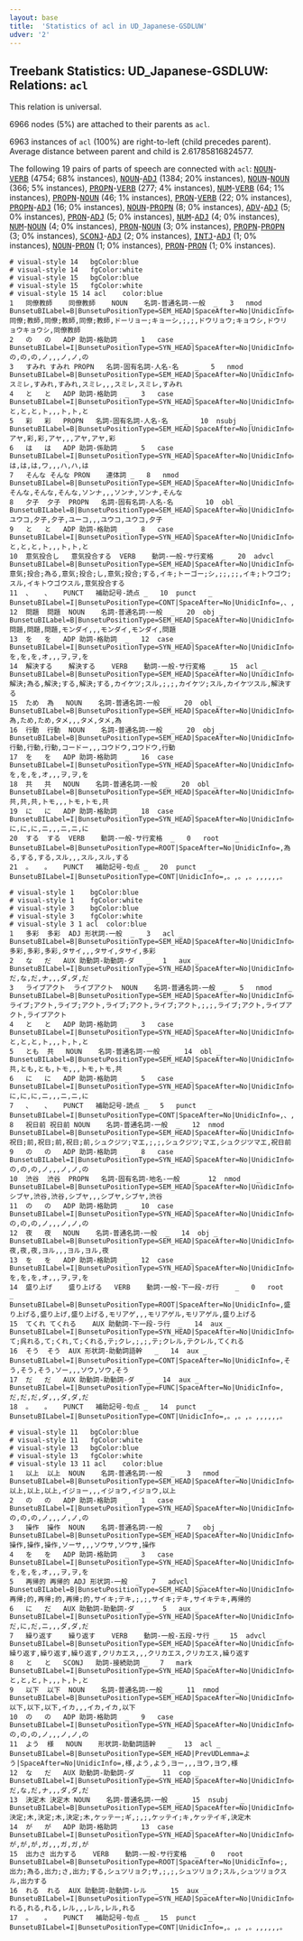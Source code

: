 ```yaml
---
layout: base
title:  'Statistics of acl in UD_Japanese-GSDLUW'
udver: '2'
---
```


## Treebank Statistics: UD_Japanese-GSDLUW: Relations: `acl`

This relation is universal.

6966 nodes (5%) are attached to their parents as `acl`.

6963 instances of `acl` (100%) are right-to-left (child precedes parent).
Average distance between parent and child is 2.61785816824577.

The following 19 pairs of parts of speech are connected with `acl`: <tt><a href="ja_gsdluw-pos-NOUN.html">NOUN</a></tt>-<tt><a href="ja_gsdluw-pos-VERB.html">VERB</a></tt> (4754; 68% instances), <tt><a href="ja_gsdluw-pos-NOUN.html">NOUN</a></tt>-<tt><a href="ja_gsdluw-pos-ADJ.html">ADJ</a></tt> (1384; 20% instances), <tt><a href="ja_gsdluw-pos-NOUN.html">NOUN</a></tt>-<tt><a href="ja_gsdluw-pos-NOUN.html">NOUN</a></tt> (366; 5% instances), <tt><a href="ja_gsdluw-pos-PROPN.html">PROPN</a></tt>-<tt><a href="ja_gsdluw-pos-VERB.html">VERB</a></tt> (277; 4% instances), <tt><a href="ja_gsdluw-pos-NUM.html">NUM</a></tt>-<tt><a href="ja_gsdluw-pos-VERB.html">VERB</a></tt> (64; 1% instances), <tt><a href="ja_gsdluw-pos-PROPN.html">PROPN</a></tt>-<tt><a href="ja_gsdluw-pos-NOUN.html">NOUN</a></tt> (46; 1% instances), <tt><a href="ja_gsdluw-pos-PRON.html">PRON</a></tt>-<tt><a href="ja_gsdluw-pos-VERB.html">VERB</a></tt> (22; 0% instances), <tt><a href="ja_gsdluw-pos-PROPN.html">PROPN</a></tt>-<tt><a href="ja_gsdluw-pos-ADJ.html">ADJ</a></tt> (16; 0% instances), <tt><a href="ja_gsdluw-pos-NOUN.html">NOUN</a></tt>-<tt><a href="ja_gsdluw-pos-PROPN.html">PROPN</a></tt> (8; 0% instances), <tt><a href="ja_gsdluw-pos-ADV.html">ADV</a></tt>-<tt><a href="ja_gsdluw-pos-ADJ.html">ADJ</a></tt> (5; 0% instances), <tt><a href="ja_gsdluw-pos-PRON.html">PRON</a></tt>-<tt><a href="ja_gsdluw-pos-ADJ.html">ADJ</a></tt> (5; 0% instances), <tt><a href="ja_gsdluw-pos-NUM.html">NUM</a></tt>-<tt><a href="ja_gsdluw-pos-ADJ.html">ADJ</a></tt> (4; 0% instances), <tt><a href="ja_gsdluw-pos-NUM.html">NUM</a></tt>-<tt><a href="ja_gsdluw-pos-NOUN.html">NOUN</a></tt> (4; 0% instances), <tt><a href="ja_gsdluw-pos-PRON.html">PRON</a></tt>-<tt><a href="ja_gsdluw-pos-NOUN.html">NOUN</a></tt> (3; 0% instances), <tt><a href="ja_gsdluw-pos-PROPN.html">PROPN</a></tt>-<tt><a href="ja_gsdluw-pos-PROPN.html">PROPN</a></tt> (3; 0% instances), <tt><a href="ja_gsdluw-pos-SCONJ.html">SCONJ</a></tt>-<tt><a href="ja_gsdluw-pos-ADJ.html">ADJ</a></tt> (2; 0% instances), <tt><a href="ja_gsdluw-pos-INTJ.html">INTJ</a></tt>-<tt><a href="ja_gsdluw-pos-ADJ.html">ADJ</a></tt> (1; 0% instances), <tt><a href="ja_gsdluw-pos-NOUN.html">NOUN</a></tt>-<tt><a href="ja_gsdluw-pos-PRON.html">PRON</a></tt> (1; 0% instances), <tt><a href="ja_gsdluw-pos-PRON.html">PRON</a></tt>-<tt><a href="ja_gsdluw-pos-PRON.html">PRON</a></tt> (1; 0% instances).


~~~ conllu
# visual-style 14	bgColor:blue
# visual-style 14	fgColor:white
# visual-style 15	bgColor:blue
# visual-style 15	fgColor:white
# visual-style 15 14 acl	color:blue
1	同僚教師	同僚教師	NOUN	名詞-普通名詞-一般	_	3	nmod	_	BunsetuBILabel=B|BunsetuPositionType=SEM_HEAD|SpaceAfter=No|UnidicInfo=;,同僚;教師,同僚;教師,同僚;教師,ドーリョー;キョーシ,;,;,ドウリョウ;キョウシ,ドウリョウキョウシ,同僚教師
2	の	の	ADP	助詞-格助詞	_	1	case	_	BunsetuBILabel=I|BunsetuPositionType=SYN_HEAD|SpaceAfter=No|UnidicInfo=,の,の,の,ノ,,,ノ,ノ,の
3	すみれ	すみれ	PROPN	名詞-固有名詞-人名-名	_	5	nmod	_	BunsetuBILabel=B|BunsetuPositionType=SEM_HEAD|SpaceAfter=No|UnidicInfo=,スミレ,すみれ,すみれ,スミレ,,,スミレ,スミレ,すみれ
4	と	と	ADP	助詞-格助詞	_	3	case	_	BunsetuBILabel=I|BunsetuPositionType=SYN_HEAD|SpaceAfter=No|UnidicInfo=,と,と,と,ト,,,ト,ト,と
5	彩	彩	PROPN	名詞-固有名詞-人名-名	_	10	nsubj	_	BunsetuBILabel=B|BunsetuPositionType=SEM_HEAD|SpaceAfter=No|UnidicInfo=,アヤ,彩,彩,アヤ,,,アヤ,アヤ,彩
6	は	は	ADP	助詞-係助詞	_	5	case	_	BunsetuBILabel=I|BunsetuPositionType=SYN_HEAD|SpaceAfter=No|UnidicInfo=,は,は,は,ワ,,,ハ,ハ,は
7	そんな	そんな	PRON	連体詞	_	8	nmod	_	BunsetuBILabel=B|BunsetuPositionType=SEM_HEAD|SpaceAfter=No|UnidicInfo=,そんな,そんな,そんな,ソンナ,,,ソンナ,ソンナ,そんな
8	夕子	夕子	PROPN	名詞-固有名詞-人名-名	_	10	obl	_	BunsetuBILabel=B|BunsetuPositionType=SEM_HEAD|SpaceAfter=No|UnidicInfo=,ユウコ,夕子,夕子,ユーコ,,,ユウコ,ユウコ,夕子
9	と	と	ADP	助詞-格助詞	_	8	case	_	BunsetuBILabel=I|BunsetuPositionType=SYN_HEAD|SpaceAfter=No|UnidicInfo=,と,と,と,ト,,,ト,ト,と
10	意気投合し	意気投合する	VERB	動詞-一般-サ行変格	_	20	advcl	_	BunsetuBILabel=B|BunsetuPositionType=SEM_HEAD|SpaceAfter=No|UnidicInfo=;;,意気;投合;為る,意気;投合;し,意気;投合;する,イキ;トーゴー;シ,;;,;;,イキ;トウゴウ;スル,イキトウゴウスル,意気投合する
11	、	、	PUNCT	補助記号-読点	_	10	punct	_	BunsetuBILabel=I|BunsetuPositionType=CONT|SpaceAfter=No|UnidicInfo=,、,、,、,,,,,,、
12	問題	問題	NOUN	名詞-普通名詞-一般	_	20	obj	_	BunsetuBILabel=B|BunsetuPositionType=SEM_HEAD|SpaceAfter=No|UnidicInfo=,問題,問題,問題,モンダイ,,,モンダイ,モンダイ,問題
13	を	を	ADP	助詞-格助詞	_	12	case	_	BunsetuBILabel=I|BunsetuPositionType=SYN_HEAD|SpaceAfter=No|UnidicInfo=,を,を,を,オ,,,ヲ,ヲ,を
14	解決する	解決する	VERB	動詞-一般-サ行変格	_	15	acl	_	BunsetuBILabel=B|BunsetuPositionType=SEM_HEAD|SpaceAfter=No|UnidicInfo=;,解決;為る,解決;する,解決;する,カイケツ;スル,;,;,カイケツ;スル,カイケツスル,解決する
15	ため	為	NOUN	名詞-普通名詞-一般	_	20	obl	_	BunsetuBILabel=B|BunsetuPositionType=SEM_HEAD|SpaceAfter=No|UnidicInfo=,為,ため,ため,タメ,,,タメ,タメ,為
16	行動	行動	NOUN	名詞-普通名詞-一般	_	20	obj	_	BunsetuBILabel=B|BunsetuPositionType=SEM_HEAD|SpaceAfter=No|UnidicInfo=,行動,行動,行動,コードー,,,コウドウ,コウドウ,行動
17	を	を	ADP	助詞-格助詞	_	16	case	_	BunsetuBILabel=I|BunsetuPositionType=SYN_HEAD|SpaceAfter=No|UnidicInfo=,を,を,を,オ,,,ヲ,ヲ,を
18	共	共	NOUN	名詞-普通名詞-一般	_	20	obl	_	BunsetuBILabel=B|BunsetuPositionType=SEM_HEAD|SpaceAfter=No|UnidicInfo=,共,共,共,トモ,,,トモ,トモ,共
19	に	に	ADP	助詞-格助詞	_	18	case	_	BunsetuBILabel=I|BunsetuPositionType=SYN_HEAD|SpaceAfter=No|UnidicInfo=,に,に,に,ニ,,,ニ,ニ,に
20	する	する	VERB	動詞-一般-サ行変格	_	0	root	_	BunsetuBILabel=B|BunsetuPositionType=ROOT|SpaceAfter=No|UnidicInfo=,為る,する,する,スル,,,スル,スル,する
21	。	。	PUNCT	補助記号-句点	_	20	punct	_	BunsetuBILabel=I|BunsetuPositionType=CONT|UnidicInfo=,。,。,。,,,,,,。

~~~


~~~ conllu
# visual-style 1	bgColor:blue
# visual-style 1	fgColor:white
# visual-style 3	bgColor:blue
# visual-style 3	fgColor:white
# visual-style 3 1 acl	color:blue
1	多彩	多彩	ADJ	形状詞-一般	_	3	acl	_	BunsetuBILabel=B|BunsetuPositionType=SEM_HEAD|SpaceAfter=No|UnidicInfo=,多彩,多彩,多彩,タサイ,,,タサイ,タサイ,多彩
2	な	だ	AUX	助動詞-助動詞-ダ	_	1	aux	_	BunsetuBILabel=I|BunsetuPositionType=SYN_HEAD|SpaceAfter=No|UnidicInfo=,だ,な,だ,ナ,,,ダ,ダ,だ
3	ライブアクト	ライブアクト	NOUN	名詞-普通名詞-一般	_	5	nmod	_	BunsetuBILabel=B|BunsetuPositionType=SEM_HEAD|SpaceAfter=No|UnidicInfo=;,ライブ;アクト,ライブ;アクト,ライブ;アクト,ライブ;アクト,;,;,ライブ;アクト,ライブアクト,ライブアクト
4	と	と	ADP	助詞-格助詞	_	3	case	_	BunsetuBILabel=I|BunsetuPositionType=SYN_HEAD|SpaceAfter=No|UnidicInfo=,と,と,と,ト,,,ト,ト,と
5	とも	共	NOUN	名詞-普通名詞-一般	_	14	obl	_	BunsetuBILabel=B|BunsetuPositionType=SEM_HEAD|SpaceAfter=No|UnidicInfo=,共,とも,とも,トモ,,,トモ,トモ,共
6	に	に	ADP	助詞-格助詞	_	5	case	_	BunsetuBILabel=I|BunsetuPositionType=SYN_HEAD|SpaceAfter=No|UnidicInfo=,に,に,に,ニ,,,ニ,ニ,に
7	、	、	PUNCT	補助記号-読点	_	5	punct	_	BunsetuBILabel=I|BunsetuPositionType=CONT|SpaceAfter=No|UnidicInfo=,、,、,、,,,,,,、
8	祝日前	祝日前	NOUN	名詞-普通名詞-一般	_	12	nmod	_	BunsetuBILabel=B|BunsetuPositionType=SEM_HEAD|SpaceAfter=No|UnidicInfo=;,祝日;前,祝日;前,祝日;前,シュクジツ;マエ,;,;,シュクジツ;マエ,シュクジツマエ,祝日前
9	の	の	ADP	助詞-格助詞	_	8	case	_	BunsetuBILabel=I|BunsetuPositionType=SYN_HEAD|SpaceAfter=No|UnidicInfo=,の,の,の,ノ,,,ノ,ノ,の
10	渋谷	渋谷	PROPN	名詞-固有名詞-地名-一般	_	12	nmod	_	BunsetuBILabel=B|BunsetuPositionType=SEM_HEAD|SpaceAfter=No|UnidicInfo=,シブヤ,渋谷,渋谷,シブヤ,,,シブヤ,シブヤ,渋谷
11	の	の	ADP	助詞-格助詞	_	10	case	_	BunsetuBILabel=I|BunsetuPositionType=SYN_HEAD|SpaceAfter=No|UnidicInfo=,の,の,の,ノ,,,ノ,ノ,の
12	夜	夜	NOUN	名詞-普通名詞-一般	_	14	obj	_	BunsetuBILabel=B|BunsetuPositionType=SEM_HEAD|SpaceAfter=No|UnidicInfo=,夜,夜,夜,ヨル,,,ヨル,ヨル,夜
13	を	を	ADP	助詞-格助詞	_	12	case	_	BunsetuBILabel=I|BunsetuPositionType=SYN_HEAD|SpaceAfter=No|UnidicInfo=,を,を,を,オ,,,ヲ,ヲ,を
14	盛り上げ	盛り上げる	VERB	動詞-一般-下一段-ガ行	_	0	root	_	BunsetuBILabel=B|BunsetuPositionType=ROOT|SpaceAfter=No|UnidicInfo=,盛り上げる,盛り上げ,盛り上げる,モリアゲ,,,モリアゲル,モリアゲル,盛り上げる
15	てくれ	てくれる	AUX	助動詞-下一段-ラ行	_	14	aux	_	BunsetuBILabel=I|BunsetuPositionType=SYN_HEAD|SpaceAfter=No|UnidicInfo=;,て;呉れる,て;くれ,て;くれる,テ;クレ,;,;,テ;クレル,テクレル,てくれる
16	そう	そう	AUX	形状詞-助動詞語幹	_	14	aux	_	BunsetuBILabel=I|BunsetuPositionType=CONT|SpaceAfter=No|UnidicInfo=,そう,そう,そう,ソー,,,ソウ,ソウ,そう
17	だ	だ	AUX	助動詞-助動詞-ダ	_	14	aux	_	BunsetuBILabel=I|BunsetuPositionType=FUNC|SpaceAfter=No|UnidicInfo=,だ,だ,だ,ダ,,,ダ,ダ,だ
18	。	。	PUNCT	補助記号-句点	_	14	punct	_	BunsetuBILabel=I|BunsetuPositionType=CONT|UnidicInfo=,。,。,。,,,,,,。

~~~


~~~ conllu
# visual-style 11	bgColor:blue
# visual-style 11	fgColor:white
# visual-style 13	bgColor:blue
# visual-style 13	fgColor:white
# visual-style 13 11 acl	color:blue
1	以上	以上	NOUN	名詞-普通名詞-一般	_	3	nmod	_	BunsetuBILabel=B|BunsetuPositionType=SEM_HEAD|SpaceAfter=No|UnidicInfo=,以上,以上,以上,イジョー,,,イジョウ,イジョウ,以上
2	の	の	ADP	助詞-格助詞	_	1	case	_	BunsetuBILabel=I|BunsetuPositionType=SYN_HEAD|SpaceAfter=No|UnidicInfo=,の,の,の,ノ,,,ノ,ノ,の
3	操作	操作	NOUN	名詞-普通名詞-一般	_	7	obj	_	BunsetuBILabel=B|BunsetuPositionType=SEM_HEAD|SpaceAfter=No|UnidicInfo=,操作,操作,操作,ソーサ,,,ソウサ,ソウサ,操作
4	を	を	ADP	助詞-格助詞	_	3	case	_	BunsetuBILabel=I|BunsetuPositionType=SYN_HEAD|SpaceAfter=No|UnidicInfo=,を,を,を,オ,,,ヲ,ヲ,を
5	再帰的	再帰的	ADJ	形状詞-一般	_	7	advcl	_	BunsetuBILabel=B|BunsetuPositionType=SEM_HEAD|SpaceAfter=No|UnidicInfo=;,再帰;的,再帰;的,再帰;的,サイキ;テキ,;,;,サイキ;テキ,サイキテキ,再帰的
6	に	だ	AUX	助動詞-助動詞-ダ	_	5	aux	_	BunsetuBILabel=I|BunsetuPositionType=SYN_HEAD|SpaceAfter=No|UnidicInfo=,だ,に,だ,ニ,,,ダ,ダ,だ
7	繰り返す	繰り返す	VERB	動詞-一般-五段-サ行	_	15	advcl	_	BunsetuBILabel=B|BunsetuPositionType=SEM_HEAD|SpaceAfter=No|UnidicInfo=,繰り返す,繰り返す,繰り返す,クリカエス,,,クリカエス,クリカエス,繰り返す
8	と	と	SCONJ	助詞-接続助詞	_	7	mark	_	BunsetuBILabel=I|BunsetuPositionType=SYN_HEAD|SpaceAfter=No|UnidicInfo=,と,と,と,ト,,,ト,ト,と
9	以下	以下	NOUN	名詞-普通名詞-一般	_	11	nmod	_	BunsetuBILabel=B|BunsetuPositionType=SEM_HEAD|SpaceAfter=No|UnidicInfo=,以下,以下,以下,イカ,,,イカ,イカ,以下
10	の	の	ADP	助詞-格助詞	_	9	case	_	BunsetuBILabel=I|BunsetuPositionType=SYN_HEAD|SpaceAfter=No|UnidicInfo=,の,の,の,ノ,,,ノ,ノ,の
11	よう	様	NOUN	形状詞-助動詞語幹	_	13	acl	_	BunsetuBILabel=B|BunsetuPositionType=SEM_HEAD|PrevUDLemma=よう|SpaceAfter=No|UnidicInfo=,様,よう,よう,ヨー,,,ヨウ,ヨウ,様
12	な	だ	AUX	助動詞-助動詞-ダ	_	11	cop	_	BunsetuBILabel=I|BunsetuPositionType=SYN_HEAD|SpaceAfter=No|UnidicInfo=,だ,な,だ,ナ,,,ダ,ダ,だ
13	決定木	決定木	NOUN	名詞-普通名詞-一般	_	15	nsubj	_	BunsetuBILabel=B|BunsetuPositionType=SEM_HEAD|SpaceAfter=No|UnidicInfo=;,決定;木,決定;木,決定;木,ケッテー;ギ,;,;,ケッテイ;キ,ケッテイギ,決定木
14	が	が	ADP	助詞-格助詞	_	13	case	_	BunsetuBILabel=I|BunsetuPositionType=SYN_HEAD|SpaceAfter=No|UnidicInfo=,が,が,が,ガ,,,ガ,ガ,が
15	出力さ	出力する	VERB	動詞-一般-サ行変格	_	0	root	_	BunsetuBILabel=B|BunsetuPositionType=ROOT|SpaceAfter=No|UnidicInfo=;,出力;為る,出力;さ,出力;する,シュツリョク;サ,;,;,シュツリョク;スル,シュツリョクスル,出力する
16	れる	れる	AUX	助動詞-助動詞-レル	_	15	aux	_	BunsetuBILabel=I|BunsetuPositionType=SYN_HEAD|SpaceAfter=No|UnidicInfo=,れる,れる,れる,レル,,,レル,レル,れる
17	。	。	PUNCT	補助記号-句点	_	15	punct	_	BunsetuBILabel=I|BunsetuPositionType=CONT|UnidicInfo=,。,。,。,,,,,,。

~~~


